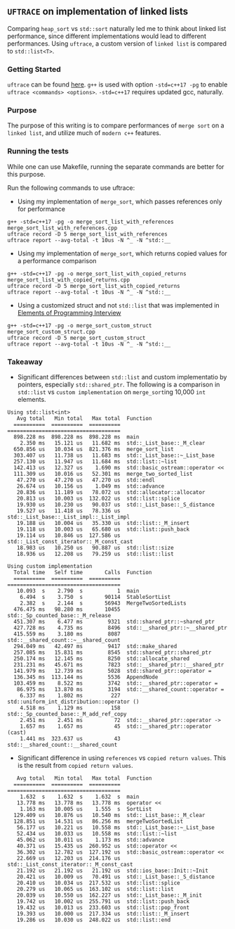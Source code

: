 ## `UFTRACE` on implementation of linked lists

Comparing `heap_sort` vs `std::sort` naturally led me to think about linked list performance, since different implementations would lead to different performances. Using `uftrace`, a custom version of `linked list` is compared to `std::list<T>`.

### Getting Started

`uftrace` can be found [here](https://github.com/namhyung/uftrace).
`g++` is used with option `-std=c++17 -pg` to enable `uftrace <commands> <options>`. `-std=c++17` requires updated gcc, naturally.

### Purpose

The purpose of this writing is to compare performances of `merge sort` on a `linked list`, and utilize much of `modern c++` features.

### Running the tests

While one can use Makefile, running the separate commands are better for this purpose.

Run the following commands to use uftrace:

* Using my implementation of `merge_sort`, which passes references only for performance
```
g++ -std=c++17 -pg -o merge_sort_list_with_references merge_sort_list_with_references.cpp 
uftrace record -D 5 merge_sort_list_with_references
uftrace report --avg-total -t 10us -N ^_ -N ^std::__
```

* Using my implementation of `merge_sort`, which returns copied values for a performance comparison
```
g++ -std=c++17 -pg -o merge_sort_list_with_copied_returns merge_sort_list_with_copied_returns.cpp 
uftrace record -D 5 merge_sort_list_with_copied_returns
uftrace report --avg-total -t 10us -N ^_ -N ^std::__
```

* Using a customized struct and not `std::list` that was implemented in [Elements of Programming Interview](http://elementsofprogramminginterviews.com/solutions/)
```
g++ -std=c++17 -pg -o merge_sort_custom_struct merge_sort_custom_struct.cpp 
uftrace record -D 5 merge_sort_custom_struct
uftrace report --avg-total -t 10us -N ^_ -N ^std::__
```

### Takeaway

* Significant differences between `std::list` and custom implementatio by pointers, especially `std::shared_ptr`. The following is a comparison in `std::list` vs `custom implementation` on `merge_sort`ing 10,000 `int` elements.

```
Using std::list<int>
   Avg total   Min total   Max total  Function
  ==========  ==========  ==========  ====================================
  898.228 ms  898.228 ms  898.228 ms  main
    2.350 ms   15.121 us   11.682 ms  std::_List_base::_M_clear
  650.856 us   10.034 us  821.376 ms  merge_sort_list
  303.407 us   11.738 us   11.683 ms  std::_List_base::~_List_base
  257.130 us   11.947 us   11.684 ms  std::list::~list
  142.413 us   12.327 us    1.690 ms  std::basic_ostream::operator <<
  111.309 us   10.016 us   52.301 ms  merge_two_sorted_list
   47.270 us   47.270 us   47.270 us  std::endl
   26.674 us   10.156 us    1.049 ms  std::advance
   20.836 us   11.189 us   78.072 us  std::allocator::allocator
   20.813 us   10.003 us  132.022 us  std::list::splice
   19.930 us   10.230 us   90.037 us  std::_List_base::_S_distance
   19.527 us   11.418 us   78.336 us  std::_List_base::_List_impl::_List_impl
   19.188 us   10.004 us   35.330 us  std::list::_M_insert
   19.118 us   10.003 us   65.680 us  std::list::push_back
   19.114 us   10.846 us  127.586 us  std::_List_const_iterator::_M_const_cast
   18.983 us   10.250 us   90.887 us  std::list::size
   18.936 us   12.208 us   79.259 us  std::list::list

Using custom implementation
  Total time   Self time       Calls  Function
  ==========  ==========  ==========  ====================================
   10.093  s    2.790  s           1  main
    6.494  s    3.750  s       90114  StableSortList
    2.382  s    2.144  s       56943  MergeTwoSortedLists
  476.475 ms   98.280 ms       10455  std::_Sp_counted_base::_M_release
  451.307 ms    6.477 ms        9321  std::shared_ptr::~shared_ptr
  427.728 ms    4.735 ms        8496  std::__shared_ptr::~__shared_ptr
  415.559 ms    3.180 ms        8087  std::__shared_count::~__shared_count
  294.049 ms   42.497 ms        9417  std::make_shared
  257.085 ms   15.831 ms        8545  std::shared_ptr::shared_ptr
  250.174 ms   12.145 ms        8250  std::allocate_shared
  231.231 ms   45.671 ms        7823  std::__shared_ptr::__shared_ptr
  141.979 ms   12.739 ms        5028  std::shared_ptr::operator =
  136.345 ms  113.144 ms        5536  AppendNode
  103.459 ms    8.522 ms        3742  std::__shared_ptr::operator =
   86.975 ms   13.870 ms        3194  std::__shared_count::operator =
    6.337 ms    1.802 ms         227  std::uniform_int_distribution::operator ()
    4.518 ms    1.129 ms         158  std::_Sp_counted_base::_M_add_ref_copy
    2.451 ms    2.451 ms          72  std::__shared_ptr::operator ->
    1.657 ms    1.657 ms          45  std::__shared_ptr::operator (cast)
    1.441 ms  323.637 us          43  std::__shared_count::__shared_count

```

* Significant difference in using `references` vs `copied return values`. This is the result from `copied return values`. 

```
   Avg total   Min total   Max total  Function
  ==========  ==========  ==========  ====================================
    1.632  s    1.632  s    1.632  s  main
   13.778 ms   13.778 ms   13.778 ms  operator <<
    1.163 ms   10.005 us    1.555  s  SortList
  129.409 us   10.876 us   10.540 ms  std::_List_base::_M_clear
  128.851 us   14.531 us   86.256 ms  mergeTwoSortedList
   56.177 us   10.221 us   10.558 ms  std::_List_base::~_List_base
   52.434 us   10.033 us   10.558 ms  std::list::~list
   45.062 us   10.011 us    1.173 ms  std::advance
   40.371 us   15.435 us  260.952 us  std::operator <<
   36.302 us   12.782 us  127.192 us  std::basic_ostream::operator <<
   22.669 us   12.203 us  214.176 us  std::_List_const_iterator::_M_const_cast
   21.192 us   21.192 us   21.192 us  std::ios_base::Init::~Init
   20.421 us   10.009 us   70.491 us  std::_List_base::_S_distance
   20.410 us   10.034 us  217.532 us  std::list::splice
   20.279 us   10.065 us  163.102 us  std::list::list
   20.039 us   10.550 us  162.227 us  std::_List_base::_M_init
   19.742 us   10.002 us  255.791 us  std::list::push_back
   19.432 us   10.013 us  233.603 us  std::list::pop_front
   19.393 us   10.000 us  217.334 us  std::list::_M_insert
   19.286 us   10.030 us  248.022 us  std::list::end
```
